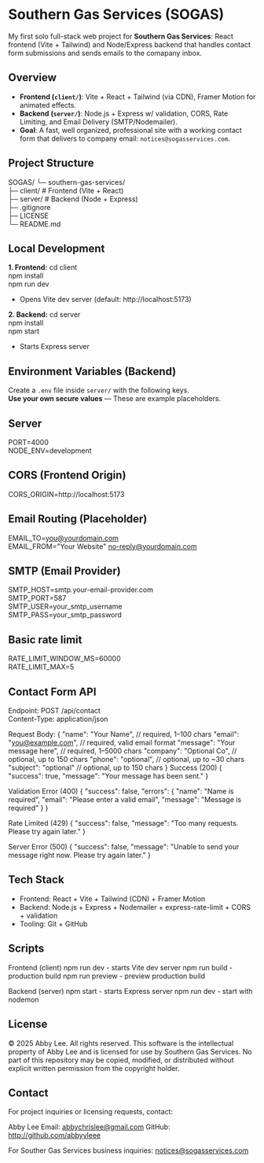 # Southern Gas Services (SOGAS)

My first solo full-stack web project for **Southern Gas Services**: React frontend (Vite + Tailwind) and Node/Express backend
that handles contact form submissions and sends emails to the comapany inbox.

## Overview

- **Frontend (`client/`)**: Vite + React + Tailwind (via CDN), Framer Motion for animated effects.
- **Backend (`server/`)**: Node.js + Express w/ validation, CORS, Rate Limiting, and Email Delivery (SMTP/Nodemailer).
- **Goal**: A fast, well organized, professional site with a working contact form that delivers to company email: `notices@sogasservices.com`.

## Project Structure

SOGAS/
└─ southern-gas-services/<br/>
├─ client/ # Frontend (Vite + React)<br/>
├─ server/ # Backend (Node + Express)<br/>
├─ .gitignore<br/>
├─ LICENSE<br/>
└─ README.md

## Local Development

**1. Frontend:**
cd client<br/>
npm install<br/>
npm run dev

- Opens Vite dev server (default: http://localhost:5173)

**2. Backend:**
cd server<br/>
npm install<br/>
npm start<br/>

- Starts Express server

## Environment Variables (Backend)

Create a `.env` file inside `server/` with the following keys.  
**Use your own secure values** — These are example placeholders.

## Server

PORT=4000<br/>
NODE_ENV=development<br/>

## CORS (Frontend Origin)

CORS_ORIGIN=http://localhost:5173

## Email Routing (Placeholder)

EMAIL_TO=you@yourdomain.com<br/>
EMAIL_FROM="Your Website" <no-reply@yourdomain.com>

## SMTP (Email Provider)

SMTP_HOST=smtp.your-email-provider.com <br/>
SMTP_PORT=587<br/>
SMTP_USER=your_smtp_username<br/>
SMTP_PASS=your_smtp_password

## Basic rate limit

RATE_LIMIT_WINDOW_MS=60000<br/>
RATE_LIMIT_MAX=5

## Contact Form API

Endpoint: POST /api/contact<br/>
Content-Type: application/json

Request Body:
{
"name": "Your Name", // required, 1–100 chars
"email": "you@example.com", // required, valid email format
"message": "Your message here", // required, 1–5000 chars
"company": "Optional Co", // optional, up to 150 chars
"phone": "optional", // optional, up to ~30 chars
"subject": "optional" // optional, up to 150 chars
}
Success (200)
{ "success": true, "message": "Your message has been sent." }

Validation Error (400)
{
"success": false,
"errors": {
"name": "Name is required",
"email": "Please enter a valid email",
"message": "Message is required"
}
}

Rate Limited (429)
{ "success": false, "message": "Too many requests. Please try again later." }

Server Error (500)
{ "success": false, "message": "Unable to send your message right now. Please try again later." }

## Tech Stack

- Frontend: React + Vite + Tailwind (CDN) + Framer Motion
- Backend: Node.js + Express + Nodemailer + express-rate-limit + CORS + validation
- Tooling: Git + GitHub

## Scripts

Frontend (client)
npm run dev - starts Vite dev server
npm run build - production build
npm run preview - preview production build

Backend (server)
npm start - starts Express server
npm run dev - start with nodemon

## License

© 2025 Abby Lee. All rights reserved.
This software is the intellectual property of Abby Lee and is licensed for use by Southern Gas Services.
No part of this repository may be copied, modified, or distributed without explicit written permission from the copyright holder.

## Contact

For project inquiries or licensing requests, contact:

Abby Lee
Email: abbychrislee@gmail.com
GitHub: http://github.com/abbyyleee

For Souther Gas Services business inquiries: notices@sogasservices.com
